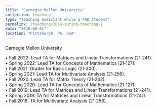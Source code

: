 ```yaml
---
title: "Carnegie Mellon University"
collection: teaching
type: "Teaching assistant while a PhD student"
permalink: /teaching/2014-spring-teaching-1
date: "2018-08-01"
location: "Pittsburgh, PA, USA"
---
```


Carnegie Mellon University  

•   Fall 2022:   Lead TA for Matrices and Linear Transformations (21‑241).  
•   Spring 2022:   Lead TA for Concepts of Mathematics (21‑127).  
•   Fall 2021:   Grader for Basic Logic (21‑300).  
•   Spring 2021:   Lead TA for Multivariate Analysis (21‑256).  
•   Fall 2020:   Lead TA for Matrix Theory (21‑242).  
•   Spring 2020:   Lead TA for Concepts of Mathematics (21‑127).  
•   Fall 2019:   Lead TA for Matrices and Linear Transformations (21‑241).  
•   Spring 2019:   TA for Matrices and Linear Transformations (21‑241).  
•   Fall 2018:   TA for Multivariate Analysis (21‑256).  
